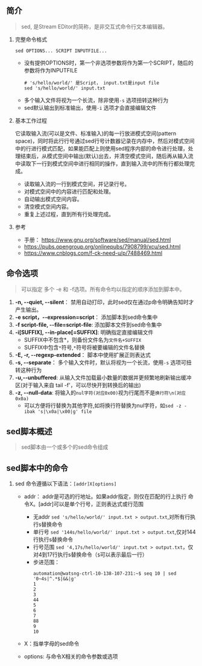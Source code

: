 ## 简介

> sed, 是Stream EDitor的简称，是非交互式命令行文本编辑器。

1. 完整命令格式
    ```
    sed OPTIONS... SCRIPT INPUTFILE...
    ```

    - 没有提供OPTIONS时，第一个非选项参数将作为第一个SCRIPT，随后的参数将作为INPUTFILE
        ```
        # 's/hello/world/' 是Script， input.txt是input file
        sed 's/hello/world/' input.txt
        ```
    - 多个输入文件将视为一个长流，除非使用`-s` 选项扭转这种行为
    - sed默认输出到标准输出，使用`-i` 选项才会直接编辑文件

2. 基本工作过程

    它读取输入流(可以是文件、标准输入)的每一行放进模式空间(pattern space)，同时将此行行号通过sed行号计数器记录在内存中，然后对模式空间中的行进行模式匹配，如果能匹配上则使用sed程序内部的命令进行处理，处理结束后，从模式空间中输出(默认)出去，并清空模式空间，随后再从输入流中读取下一行到模式空间中进行相同的操作，直到输入流中的所有行都处理完成。

    - 读取输入流的一行到模式空间，并记录行号。
    - 对模式空间中的内容进行匹配和处理。
    - 自动输出模式空间内容。
    - 清空模式空间内容。
    - 重复上述过程，直到所有行处理完成。


99. 参考

    - 手册： https://www.gnu.org/software/sed/manual/sed.html
    - https://pubs.opengroup.org/onlinepubs/7908799/xcu/sed.html
    - https://www.cnblogs.com/f-ck-need-u/p/7488469.html


## 命令选项
> 可以指定 多个 -e 和 -f选项。所有命令均以指定的顺序添加到脚本中。
1. **-n, --quiet, --silent**： 禁用自动打印，此时sed仅在通过p命令明确告知时才产生输出。
2. **-e script，--expression=script**： 添加脚本到sed命令集中
3. **-f script-file, --file=script-file**: 添加脚本文件到sed命令集中
4. **-i[SUFFIX], --in-place[=SUFFIX]**: 明确指定直接编辑文件
    - SUFFIX中不包含*，则备份文件名为`文件名+SUFFIX`
    - SUFFIX中包含`*`符号,`*`符号将被要编辑的文件名替换
5. **-E, -r, --regexp-extended**： 脚本中使用扩展正则表达式
6. **-s, --separate**： 多个输入文件时，默认将视为一个长流，使用`-s` 选项可扭转这种行为
7. **-u,--unbuffered**: 从输入文件加载最小数量的数据并更频繁地刷新输出缓冲区(对于输入来自  tail -f'，可以尽快开到转换后的输出)
8. **-z, --null-data**: 将输入的`nul字符(对应0x00)`视为行尾而不是`换行符\n(对应0x0a)`
    - 可以方便将行替换为其他字符,如将换行符替换为nul字符，如`sed -z -ibak 's|\x0a|\x00|g' file`

## sed脚本概述

> sed脚本由一个或多个的sed命令组成

## sed脚本中的命令
1. sed 命令遵循以下语法：`[addr]X[options]`
    - addr： addr是可选的行地址。如果addr指定，则仅在匹配的行上执行 命令X。[addr]可以是单个行号，正则表达式或行范围

        - 无addr `sed 's/hello/world/' input.txt > output.txt`,对所有行执行s替换命令
        - 单行号 `sed '144s/hello/world/' input.txt > output.txt`,仅对144行执行s替换命令
        - 行号范围 `sed '4,17s/hello/world/' input.txt > output.txt`，仅对4到17行执行s替换命令（`$`可以表示最后一行）
        - 步进范围：
            ```
            automation@watsng-ctrl-10-138-107-231:~$ seq 10 | sed '0~4s|^.*$|&&|g'
            1
            2
            3
            44
            5
            6
            7
            88
            9
            10
            ```
    - X：指单字母的sed命令
    - options: 与命令X相关的命令参数或选项

